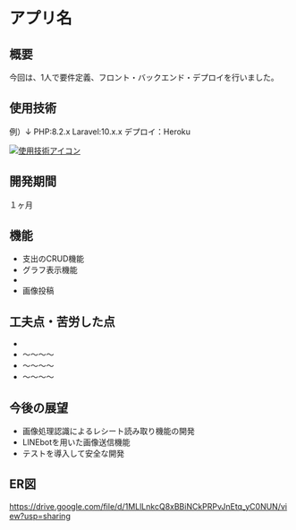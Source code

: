 # アプリ名

## 概要

今回は、1人で要件定義、フロント・バックエンド・デプロイを行いました。

## 使用技術
例）↓
PHP:8.2.x
Laravel:10.x.x
デプロイ：Heroku

[![使用技術アイコン](https://skillicons.dev/icons?i=php,laravel,tailwind,heroku)](https://skillicons.dev)

## 開発期間

１ヶ月

## 機能
- 支出のCRUD機能
- グラフ表示機能
- 
- 画像投稿

## 工夫点・苦労した点
- 
- 〜〜〜〜
- 〜〜〜〜
- 〜〜〜〜

## 今後の展望
- 画像処理認識によるレシート読み取り機能の開発
- LINEbotを用いた画像送信機能
- テストを導入して安全な開発

## ER図
https://drive.google.com/file/d/1MLlLnkcQ8xBBiNCkPRPvJnEtq_yC0NUN/view?usp=sharing
